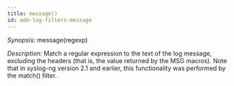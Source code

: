```yaml
---
title: message()
id: adm-log-filters-message
---
```


*Synopsis:* message(regexp)

*Description:* Match a regular expression to the text of the log
message, excluding the headers (that is, the value returned by the MSG
macros). Note that in syslog-ng version 2.1 and earlier, this
functionality was performed by the match() filter.
